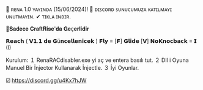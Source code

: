 🔶 ʀᴇɴᴀ 1.0 ʏᴀʏɪɴᴅᴀ (15/06/2024)!
🔷 ᴅɪꜱᴄᴏʀᴅ ꜱᴜɴᴜᴄᴜᴍᴜᴢᴀ ᴋᴀᴛɪʟᴍᴀʏɪ ᴜɴᴜᴛᴍᴀʏɪɴ.
✔ ᴛɪᴋʟᴀ ɪɴᴅɪʀ.

🔺𝐒𝐚𝐝𝐞𝐜𝐞 𝐂𝐫𝐚𝐟𝐭𝐑𝐢𝐬𝐞'𝐝𝐚 𝐆𝐞ç𝐞𝐫𝐥𝐢𝐝𝐢𝐫

𝗥𝗲𝗮𝗰𝗵 ( 𝗩𝟭.𝟭 𝗱𝗲 𝗚ü𝗻𝗰𝗲𝗹𝗹𝗲𝗻𝗶𝗰𝗲𝗸 )
𝗙𝗹𝘆 = [𝗙]
𝗚𝗹𝗶𝗱𝗲 [𝗩]
𝗡𝗼𝗞𝗻𝗼𝗰𝗯𝗮𝗰𝗸 = 𝗜 (I)

Kurulum:
１ RenaRACdisabler.exe yi aç ve entera basılı tut.
２ Dll i Oyuna Manuel Bir İnjector Kullanarak İnjectle.
３ İyi Oyunlar.

☑️ https://discord.gg/u4Kx7hJW
